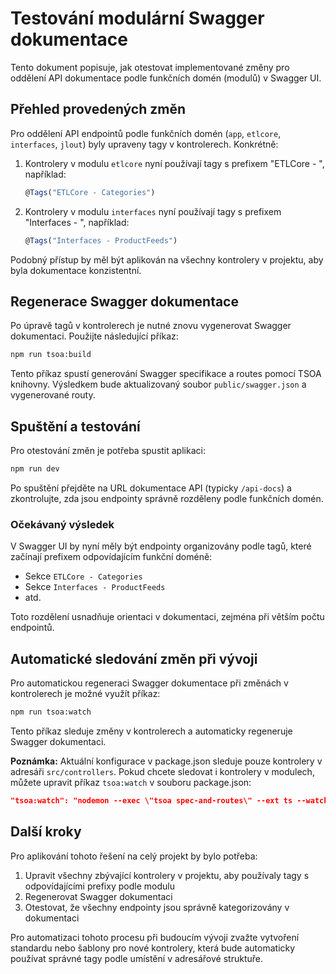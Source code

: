 # Testování modulární Swagger dokumentace

Tento dokument popisuje, jak otestovat implementované změny pro oddělení API dokumentace podle funkčních domén (modulů) v Swagger UI.

## Přehled provedených změn

Pro oddělení API endpointů podle funkčních domén (`app`, `etlcore`, `interfaces`, `jlout`) byly upraveny tagy v kontrolerech. Konkrétně:

1. Kontrolery v modulu `etlcore` nyní používají tagy s prefixem "ETLCore - ", například:
   ```typescript
   @Tags("ETLCore - Categories")
   ```

2. Kontrolery v modulu `interfaces` nyní používají tagy s prefixem "Interfaces - ", například:
   ```typescript
   @Tags("Interfaces - ProductFeeds")
   ```

Podobný přístup by měl být aplikován na všechny kontrolery v projektu, aby byla dokumentace konzistentní.

## Regenerace Swagger dokumentace

Po úpravě tagů v kontrolerech je nutné znovu vygenerovat Swagger dokumentaci. Použijte následující příkaz:

```bash
npm run tsoa:build
```

Tento příkaz spustí generování Swagger specifikace a routes pomocí TSOA knihovny. Výsledkem bude aktualizovaný soubor `public/swagger.json` a vygenerované routy.

## Spuštění a testování

Pro otestování změn je potřeba spustit aplikaci:

```bash
npm run dev
```

Po spuštění přejděte na URL dokumentace API (typicky `/api-docs`) a zkontrolujte, zda jsou endpointy správně rozděleny podle funkčních domén.

### Očekávaný výsledek

V Swagger UI by nyní měly být endpointy organizovány podle tagů, které začínají prefixem odpovídajícím funkční doméně:

- Sekce `ETLCore - Categories`
- Sekce `Interfaces - ProductFeeds`
- atd.

Toto rozdělení usnadňuje orientaci v dokumentaci, zejména při větším počtu endpointů.

## Automatické sledování změn při vývoji

Pro automatickou regeneraci Swagger dokumentace při změnách v kontrolerech je možné využít příkaz:

```bash
npm run tsoa:watch
```

Tento příkaz sleduje změny v kontrolerech a automaticky regeneruje Swagger dokumentaci. 

**Poznámka:** Aktuální konfigurace v package.json sleduje pouze kontrolery v adresáři `src/controllers`. Pokud chcete sledovat i kontrolery v modulech, můžete upravit příkaz `tsoa:watch` v souboru package.json:

```json
"tsoa:watch": "nodemon --exec \"tsoa spec-and-routes\" --ext ts --watch src/controllers src/modules"
```

## Další kroky

Pro aplikování tohoto řešení na celý projekt by bylo potřeba:

1. Upravit všechny zbývající kontrolery v projektu, aby používaly tagy s odpovídajícími prefixy podle modulu
2. Regenerovat Swagger dokumentaci
3. Otestovat, že všechny endpointy jsou správně kategorizovány v dokumentaci

Pro automatizaci tohoto procesu při budoucím vývoji zvažte vytvoření standardu nebo šablony pro nové kontrolery, která bude automaticky používat správné tagy podle umístění v adresářové struktuře.